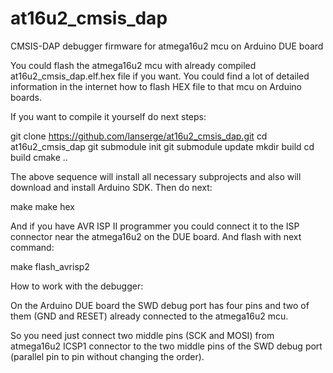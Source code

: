 # at16u2_cmsis_dap
CMSIS-DAP debugger firmware for atmega16u2 mcu on Arduino DUE board

You could flash the atmega16u2 mcu with already compiled at16u2_cmsis_dap.elf.hex file if you want.
You could find a lot of detailed information in the internet how to flash HEX file to that mcu on Arduino boards.

If you want to compile it yourself do next steps:

git clone https://github.com/lanserge/at16u2_cmsis_dap.git
cd at16u2_cmsis_dap
git submodule init
git submodule update
mkdir build
cd build
cmake ..

The above sequence will install all necessary subprojects and also will download and install Arduino SDK.
Then do next:

make
make hex

And if you have AVR ISP II programmer you could connect it to the ISP connector near the atmega16u2 on the DUE board. And flash with next command:

make flash_avrisp2

How to work with the debugger:

On the Arduino DUE board the SWD debug port has four pins and
two of them (GND and RESET) already connected to the atmega16u2 mcu.

So you need just connect two middle pins (SCK and MOSI) from atmega16u2 ICSP1 connector to the two middle pins of the SWD debug port (parallel pin to pin without changing the order).
